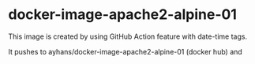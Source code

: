 # docker-image-apache2-alpine-01

This image is created by using GitHub Action feature with date-time tags.

It pushes to ayhans/docker-image-apache2-alpine-01 (docker hub) and 
